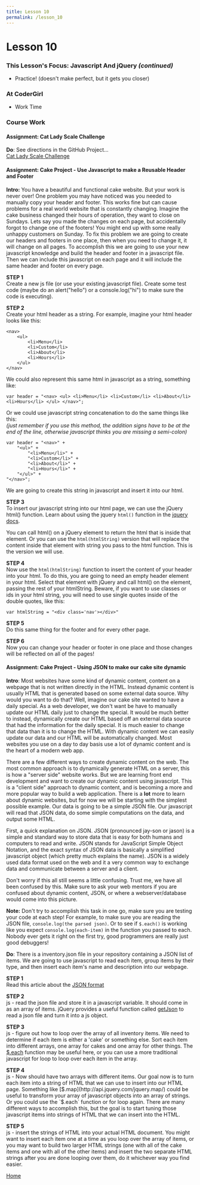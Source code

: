 ```yaml
---
title: Lesson 10
permalink: /lesson_10
---
```


# Lesson 10

### This Lesson's Focus: Javascript And jQuery *(continued)*
* Practice! (doesn't make perfect, but it gets you closer)


### At CoderGirl
* Work Time


### Course Work

#### Assignment: Cat Lady Scale Challenge
**Do**: See directions in the GitHub Project...  
[Cat Lady Scale Challenge](https://github.com/LaunchCoderGirlSTL/cat_lady_scale)


#### Assignment: Cake Project - Use Javascript to make a Reusable Header and Footer
**Intro:** You have a beautiful and functional cake website.  But your work is never over! One problem you may have noticed was you needed to manually copy your header and footer. This works fine but can cause problems for a real world website that is constantly changing. Imagine the cake business changed their hours of operation, they want to close on Sundays. Lets say you made the changes on each page, but accidentally forgot to change one of the footers! You might end up with some really unhappy customers on Sunday.  To fix this problem we are going to create our headers and footers in one place, then when you need to change it, it will change on all pages. To accomplish this we are going to use your new javascript knowledge and build the header and footer in a javascript file. Then we can include this javascript on each page and it will include the same header and footer on every page.

**STEP 1**  
Create a new js file (or use your existing javascript file). Create some test code (maybe do an alert("hello") or a console.log("hi") to make sure the code is executing).

**STEP 2**  
Create your html header as a string. For example, imagine your html header looks like this:
```
<nav>
    <ul>
        <li>Menu</li>
        <li>Custom</li>
        <li>About</li>
        <li>Hours</li>
    </ul>
</nav>
```
We could also represent this same html in javascript as a string, something like:
```
var header = "<nav> <ul> <li>Menu</li> <li>Custom</li> <li>About</li> <li>Hours</li> </ul> </nav>";
```
Or we could use javascript string concatenation to do the same things like this:  
*(just remember if you use this method, the addition signs have to be at the end of the line, otherwise javascript thinks you are missing a semi-colon)*
```
var header = "<nav>" +
    "<ul>" +
        "<li>Menu</li>" +
        "<li>Custom</li>" +
        "<li>About</li>" +
        "<li>Hours</li>" +
    "</ul>" +
"</nav>";
```
We are going to create this string in javascript and insert it into our html.

**STEP 3**  
To insert our javascript string into our html page, we can use the jQuery html() function.
Learn about using the jquery `html()` function in the [jquery docs](http://api.jquery.com/html/).

You can call html() on a jQuery element to return the html that is inside that element. Or you can use the `html(htmlString)` version that will replace the content inside that element with string you pass to the html function. This is the version we will use.

**STEP 4**  
Now use the `html(htmlString)` function to insert the content of your header into your html. To do this, you are going to need an empty header element in your html. Select that element with jQuery and call html() on the element, passing the rest of your htmlString. Beware, if you want to use classes or ids in your html string, you will need to use single quotes inside of the double quotes, like this:
```
var htmlString = "<div class='nav'></div>"
```
**STEP 5**  
Do this same thing for the footer and for every other page.

**STEP 6**  
Now you can change your header or footer in one place and those changes will be reflected on all of the pages!


#### Assignment: Cake Project - Using JSON to make our cake site dynamic
**Intro**: Most websites have some kind of dynamic content, content on a webpage that is not written directly in the HTML.  Instead dynamic content is usually HTML that is generated based on some external data source. Why would you want to do that? Well, imagine our cake site wanted to have a daily special. As a web developer, we don't want be have to manually update our HTML daily just to change the special. It would be much better to instead, dynamically create our HTML based off an external data source that had the information for the daily special.  It is much easier to change that data than it is to change the HTML. With dynamic content we can easily update our data and our HTML will be automatically changed. Most websites you use on a day to day basis use a lot of dynamic content and is the heart of a modern web app.

There are a few different ways to create dynamic content on the web. The most common approach is to dynamically generate HTML on a server, this is how a "server side" website works. But we are learning front end development and want to create our dynamic content using javascript.  This is a "client side" approach to dynamic content, and is becoming a more and more popular way to build a web application. There is a **lot** more to learn about dynamic websites, but for now we will be starting with the simplest possible example. Our data is going to be a simple JSON file. Our javascript will read that JSON data, do some simple computations on the data, and output some HTML.

First, a quick explanation on JSON. JSON (pronounced jay-son or jason) is a simple and standard way to store data that is easy for both humans and computers to read and write. JSON stands for JavaScript Simple Object Notation, and the exact syntax of JSON data is basically a simplified javascript object (which pretty much explains the name). JSON is a widely used data format used on the web and it a very common way to exchange data and communicate between a server and a client.

Don't worry if this all still seems a little confusing. Trust me, we have all been confused by this. Make sure to ask your web mentors if you are confused about dynamic content, JSON, or where a webserver/database would come into this picture.

**Note:** Don't try to accomplish this task in one go, make sure you are testing your code at each step! For example, to make sure you are reading the JSON file, `console.log(the parsed json)`. Or to see if `$.each()` is working like you expect `console.log(each-item)` in the function you passed to each. Nobody ever gets it right on the first try, good programmers are really just good debuggers!

**Do**: There is a inventory.json file in your repository containing a JSON list of items. We are going to use javascript to read each item, group items by their type, and then insert each item's name and description into our webpage.

**STEP 1**  
Read this article about the [JSON format](https://developer.mozilla.org/en-US/docs/Learn/JavaScript/Objects/JSON)  

**STEP 2**  
js - read the json file and store it in a javascript variable.  It should come in as an array of items. jQuery provides a useful function called [getJson](http://api.jquery.com/jquery.getjson/) to read a json file and turn it into a js object.  

**STEP 3**  
js - figure out how to loop over the array of all inventory items.  We need to determine if each item is either a 'cake' or something else. Sort each item into different arrays, one array for cakes and one array for other things. The [$.each](http://api.jquery.com/jquery.each/) function may be useful here, or you can use a more traditional javascript for loop to loop over each item in the array.  

**STEP 4**  
js - Now should have two arrays with different items. Our goal now is to turn each item into a string of HTML that we can use to insert into our HTML page. Something like [$.map](http://api.jquery.com/jquery.map/) could be useful to transform your array of javascript objects into an array of strings. Or you could use the `$.each` function or for loop again. There are many different ways to accomplish this, but the goal is to start tuning those javascript items into strings of HTML that we can insert into the HTML.

**STEP 5**  
js - insert the strings of HTML into your actual HTML document. You might want to insert each item one at a time as you loop over the array of items, or you may want to build two larger HTML strings (one with all of the cake items and one with all of the other items) and insert the two separate HTML strings after you are done looping over them, do it whichever way you find easier.


[Home]( /web_group_cohort )

